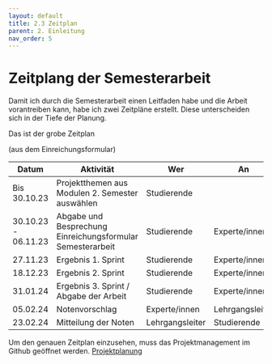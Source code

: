 ```yaml
---
layout: default
title: 2.3 Zeitplan
parent: 2. Einleitung
nav_order: 5
---
```


# Zeitplang der Semesterarbeit

Damit ich durch die Semesterarbeit einen Leitfaden habe und die Arbeit vorantreiben kann, habe ich zwei Zeitpläne erstellt. Diese unterscheiden sich in der Tiefe der Planung. 

Das ist der grobe Zeitplan

(aus dem Einreichungsformular)

| **Datum**           | **Aktivität**                                              | **Wer**         | **An**          |
| ------------------- | ---------------------------------------------------------- | --------------- | --------------- |
| Bis 30.10.23        | Projektthemen aus Modulen 2. Semester auswählen            | Studierende     |                 |
| 30.10.23 - 06.11.23 | Abgabe und Besprechung Einreichungsformular Semesterarbeit | Studierende     | Experte/innen   |
| 27.11.23            | Ergebnis 1. Sprint                                         | Studierende     | Experte/innen   |
| 18.12.23            | Ergebnis 2. Sprint                                         | Studierende     | Experte/innen   |
| 31.01.24            | Ergebnis 3. Sprint / Abgabe der Arbeit                     | Studierende     | Experte/innen   |
| 05.02.24            | Notenvorschlag                                             | Experte/innen   | Lehrgangsleiter |
| 23.02.24            | Mitteilung der Noten                                       | Lehrgangsleiter | Studierende     | 

Um den genauen Zeitplan einzusehen, muss das Projektmanagement im Github geöffnet werden. [Projektplanung](https://github.com/users/Bazzako/projects/3/views/4)